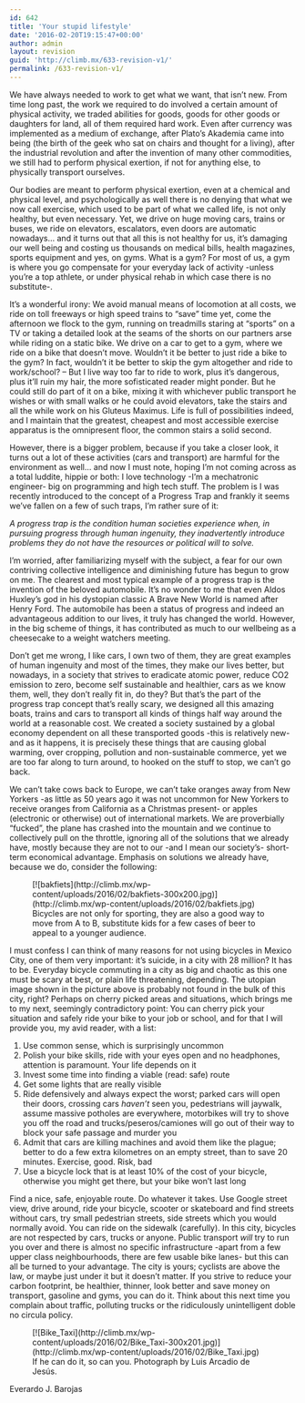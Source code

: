 ```yaml
---
id: 642
title: 'Your stupid lifestyle'
date: '2016-02-20T19:15:47+00:00'
author: admin
layout: revision
guid: 'http://climb.mx/633-revision-v1/'
permalink: /633-revision-v1/
---
```


We have always needed to work to get what we want, that isn’t new. From time long past, the work we required to do involved a certain amount of physical activity, we traded abilities for goods, goods for other goods or daughters for land, all of them required hard work. Even after currency was implemented as a medium of exchange, after Plato’s Akademia came into being (the birth of the geek who sat on chairs and thought for a living), after the industrial revolution and after the invention of many other commodities, we still had to perform physical exertion, if not for anything else, to physically transport ourselves.

Our bodies are meant to perform physical exertion, even at a chemical and physical level, and psychologically as well there is no denying that what we now call exercise, which used to be part of what we called life, is not only healthy, but even necessary. Yet, we drive on huge moving cars, trains or buses, we ride on elevators, escalators, even doors are automatic nowadays… and it turns out that all this is not healthy for us, it’s damaging our well being and costing us thousands on medical bills, health magazines, sports equipment and yes, on gyms. What is a gym? For most of us, a gym is where you go compensate for your everyday lack of activity -unless you’re a top athlete, or under physical rehab in which case there is no substitute-.

It’s a wonderful irony: We avoid manual means of locomotion at all costs, we ride on toll freeways or high speed trains to “save” time yet, come the afternoon we flock to the gym, running on treadmills staring at “sports” on a TV or taking a detailed look at the seams of the shorts on our partners arse while riding on a static bike. We drive on a car to get to a gym, where we ride on a bike that doesn’t move. Wouldn’t it be better to just ride a bike to the gym? In fact, wouldn’t it be better to skip the gym altogether and ride to work/school? – But I live way too far to ride to work, plus it’s dangerous, plus it’ll ruin my hair, the more sofisticated reader might ponder. But he could still do part of it on a bike, mixing it with whichever public transport he wishes or with small walks or he could avoid elevators, take the stairs and all the while work on his Gluteus Maximus. Life is full of possibilities indeed, and I maintain that the greatest, cheapest and most accessible exercise apparatus is the omnipresent floor, the common stairs a solid second.

However, there is a bigger problem, because if you take a closer look, it turns out a lot of these activities (cars and transport) are harmful for the environment as well… and now I must note, hoping I’m not coming across as a total luddite, hippie or both: I love technology -I’m a mechatronic engineer- big on programming and high tech stuff. The problem is I was recently introduced to the concept of a Progress Trap and frankly it seems we’ve fallen on a few of such traps, I’m rather sure of it:

*A progress trap is the condition human societies experience when, in pursuing progress through human ingenuity, they inadvertently introduce problems they do not have the resources or political will to solve.*

I’m worried, after familiarizing myself with the subject, a fear for our own contriving collective intelligence and diminishing future has begun to grow on me. The clearest and most typical example of a progress trap is the invention of the beloved automobile. It’s no wonder to me that even Aldos Huxley’s god in his dystopian classic A Brave New World is named after Henry Ford. The automobile has been a status of progress and indeed an advantageous addition to our lives, it truly has changed the world. However, in the big scheme of things, it has contributed as much to our wellbeing as a cheesecake to a weight watchers meeting.

Don’t get me wrong, I like cars, I own two of them, they are great examples of human ingenuity and most of the times, they make our lives better, but nowadays, in a society that strives to eradicate atomic power, reduce CO2 emission to zero, become self sustainable and healthier, cars as we know them, well, they don’t really fit in, do they? But that’s the part of the progress trap concept that’s really scary, we designed all this amazing boats, trains and cars to transport all kinds of things half way around the world at a reasonable cost. We created a society sustained by a global economy dependent on all these transported goods -this is relatively new- and as it happens, it is precisely these things that are causing global warming, over cropping, pollution and non-sustainable commerce, yet we are too far along to turn around, to hooked on the stuff to stop, we can’t go back.

We can’t take cows back to Europe, we can’t take oranges away from New Yorkers -as little as 50 years ago it was not uncommon for New Yorkers to receive oranges from California as a Christmas present- or apples (electronic or otherwise) out of international markets. We are proverbially “fucked”, the plane has crashed into the mountain and we continue to collectively pull on the throttle, ignoring all of the solutions that we already have, mostly because they are not to our -and I mean our society’s- short-term economical advantage. Emphasis on solutions we already have, because we do, consider the following:

<figure aria-describedby="caption-attachment-635" class="wp-caption aligncenter" id="attachment_635" style="width: 422px">[![bakfiets](http://climb.mx/wp-content/uploads/2016/02/bakfiets-300x200.jpg)](http://climb.mx/wp-content/uploads/2016/02/bakfiets.jpg)<figcaption class="wp-caption-text" id="caption-attachment-635">Bicycles are not only for sporting, they are also a good way to move from A to B, substitute kids for a few cases of beer to appeal to a younger audience.</figcaption></figure>I must confess I can think of many reasons for not using bicycles in Mexico City, one of them very important: it’s suicide, in a city with 28 million? It has to be. Everyday bicycle commuting in a city as big and chaotic as this one must be scary at best, or plain life threatening, depending. The utopian image shown in the picture above is probably not found in the bulk of this city, right? Perhaps on cherry picked areas and situations, which brings me to my next, seemingly contradictory point: You can cherry pick your situation and safely ride your bike to your job or school, and for that I will provide you, my avid reader, with a list:

1. Use common sense, which is surprisingly uncommon
2. Polish your bike skills, ride with your eyes open and no headphones, attention is paramount. Your life depends on it
3. Invest some time into finding a viable (read: safe) route
4. Get some lights that are really visible
5. Ride defensively and always expect the worst; parked cars will open their doors, crossing cars *haven’t* seen you, pedestrians will jaywalk, assume massive potholes are everywhere, motorbikes will try to shove you off the road and trucks/peseros/camiones will go out of their way to block your safe passage and murder you
6. Admit that cars are killing machines and avoid them like the plague; better to do a few extra kilometres on an empty street, than to save 20 minutes. Exercise, good. Risk, bad
7. Use a bicycle lock that is at least 10% of the cost of your bicycle, otherwise you might get there, but your bike won’t last long

Find a nice, safe, enjoyable route. Do whatever it takes. Use Google street view, drive around, ride your bicycle, scooter or skateboard and find streets without cars, try small pedestrian streets, side streets which you would normally avoid. You can ride on the sidewalk (carefully). In this city, bicycles are not respected by cars, trucks or anyone. Public transport *will* try to run you over and there is almost no specific infrastructure -apart from a few upper class neighbourhoods, there are few usable bike lanes- but this can all be turned to your advantage. The city is yours; cyclists are above the law, or maybe just under it but it doesn’t matter. If you strive to reduce your carbon footprint, be healthier, thinner, look better and save money on transport, gasoline and gyms, you can do it. Think about this next time you complain about traffic, polluting trucks or the ridiculously unintelligent doble no circula policy.

<figure aria-describedby="caption-attachment-634" class="wp-caption aligncenter" id="attachment_634" style="width: 402px">[![Bike_Taxi](http://climb.mx/wp-content/uploads/2016/02/Bike_Taxi-300x201.jpg)](http://climb.mx/wp-content/uploads/2016/02/Bike_Taxi.jpg)<figcaption class="wp-caption-text" id="caption-attachment-634">If he can do it, so can you. Photograph by Luis Arcadio de Jesús.</figcaption></figure>Everardo J. Barojas